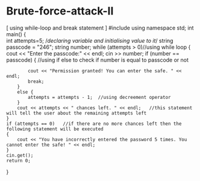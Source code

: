 # Brute-force-attack-II
[ using while-loop and break statement ] 
#include<iostream>
using namespace std;
int main()
{                                                      
	int attempts=5;            /*declaring variable and initialising value to it*/
	string passcode = "246";
	string number;
	while (attempts > 0)//using while loop
	{
		cout << "Enter the passcode:" << endl;
		cin >> number;
		if (number == passcode) {  //using if else to check if number is equal to passcode or not

			cout << "Permission granted! You can enter the safe. " << endl;
			break;
		}
		else {
			attempts = attempts - 1;  //using decreement operator
		}
		cout << attempts << " chances left. " << endl;   //this statement will tell the user about the remaining attempts left
	}
	if (attempts == 0)   //if there are no more chances left then the following statement will be executed
	{
		cout << "You have incorrectly entered the password 5 times. You cannot enter the safe! " << endl;
	}
	cin.get();
	return 0;
}
